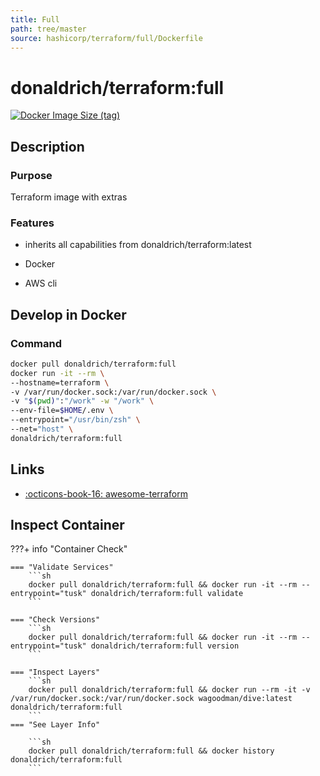 ```yaml
---
title: Full
path: tree/master
source: hashicorp/terraform/full/Dockerfile
---
```


# donaldrich/terraform:full

[![Docker Image Size (tag)](https://img.shields.io/docker/image-size/donaldrich/terraform/full?color=blue&label=size&logo=docker&style=flat-square)](https://hub.docker.com/r/donaldrich/terraform/full)

## Description

### Purpose

Terraform image with extras

### Features

- inherits all capabilities from donaldrich/terraform:latest

- Docker

- AWS cli

## Develop in Docker

### Command

```sh
docker pull donaldrich/terraform:full
docker run -it --rm \
--hostname=terraform \
-v /var/run/docker.sock:/var/run/docker.sock \
-v "$(pwd)":"/work" -w "/work" \
--env-file=$HOME/.env \
--entrypoint="/usr/bin/zsh" \
--net="host" \
donaldrich/terraform:full
```

## Links

- [:octicons-book-16: awesome-terraform](https://github.com/shuaibiyy/awesome-terraform)

## Inspect Container

???+ info "Container Check"

    === "Validate Services"
        ```sh
        docker pull donaldrich/terraform:full && docker run -it --rm --entrypoint="tusk" donaldrich/terraform:full validate
        ```

    === "Check Versions"
        ```sh
        docker pull donaldrich/terraform:full && docker run -it --rm --entrypoint="tusk" donaldrich/terraform:full version
        ```

    === "Inspect Layers"
        ```sh
        docker pull donaldrich/terraform:full && docker run --rm -it -v /var/run/docker.sock:/var/run/docker.sock wagoodman/dive:latest donaldrich/terraform:full
        ```
    === "See Layer Info"

        ```sh
        docker pull donaldrich/terraform:full && docker history donaldrich/terraform:full
        ```
